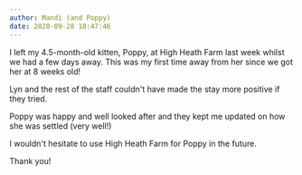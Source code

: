 ```yaml
---
author: Mandi (and Poppy)
date: 2020-09-28 10:47:46
---
```

I left my 4.5-month-old kitten, Poppy, at High Heath Farm last week whilst we had a few days away. This was my first time away from her since we got her at 8 weeks old! 

Lyn and the rest of the staff couldn't have made the stay more positive if they tried.

Poppy was happy and well looked after and they kept me updated on how she was settled (very well!) 

I wouldn't hesitate to use High Heath Farm for Poppy in the future. 

Thank you! 

